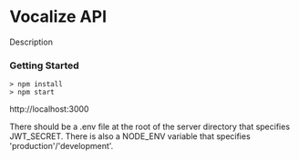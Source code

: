 # Vocalize API

Description

### Getting Started

```
> npm install
> npm start
```

http://localhost:3000

There should be a .env file at the root of the server directory that specifies JWT_SECRET.
There is also a NODE_ENV variable that specifies 'production'/'development'.
